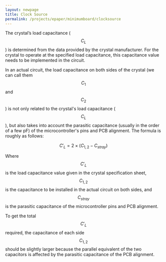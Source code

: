 ```yaml
---
layout: newpage
title: Clock Source
permalink: /projects/epaper/minimumboard/clocksource
---
```


The crystal’s load capacitance ($$C_L$$) is determined from the data provided by the crystal manufacturer. For the crystal to operate at the specified load capacitance, this capacitance value needs to be implemented in the circuit.

In an actual circuit, the load capacitance on both sides of the crystal (we can call them $$C_1$$ and $$C_2$$) is not only related to the crystal's load capacitance ($$C_L$$), but also takes into account the parasitic capacitance (usually in the order of a few pF) of the microcontroller's pins and PCB alignment. The formula is roughly as follows:

$$
C'_L=2 \times (C_{1,2}-C_{stray})
$$

Where $$C'_L$$ is the load capacitance value given in the crystal specification sheet, $$C_{1,2}$$ is the capacitance to be installed in the actual circuit on both sides, and $$C_{stray}$$ is the parasitic capacitance of the microcontroller pins and PCB alignment.

To get the total $$C'_L$$ required, the capacitance of each side $$C_{1,2}$$ should be slightly larger because the parallel equivalent of the two capacitors is affected by the parasitic capacitance of the PCB alignment.